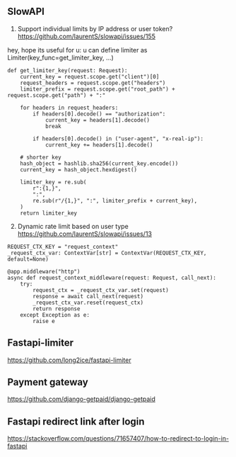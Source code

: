 ## SlowAPI
1. Support individual limits by IP address or user token?
https://github.com/laurentS/slowapi/issues/155

hey, hope its useful for u:
u can define limiter as Limiter(key_func=get_limiter_key, ...)
```
def get_limiter_key(request: Request):
    current_key = request.scope.get("client")[0]
    request_headers = request.scope.get("headers")
    limiter_prefix = request.scope.get("root_path") + request.scope.get("path") + ":"

    for headers in request_headers:
        if headers[0].decode() == "authorization":
            current_key = headers[1].decode()
            break

        if headers[0].decode() in ("user-agent", "x-real-ip"):
            current_key += headers[1].decode()

    # shorter key
    hash_object = hashlib.sha256(current_key.encode())
    current_key = hash_object.hexdigest()

    limiter_key = re.sub(
        r":{1,}",
        ":",
        re.sub(r"/{1,}", ":", limiter_prefix + current_key),
    )
    return limiter_key
```
2. Dynamic rate limit based on user type
https://github.com/laurentS/slowapi/issues/13
```
REQUEST_CTX_KEY = "request_context"
_request_ctx_var: ContextVar[str] = ContextVar(REQUEST_CTX_KEY, default=None)

@app.middleware("http")
async def request_context_middleware(request: Request, call_next):
    try:
        request_ctx = _request_ctx_var.set(request)
        response = await call_next(request)
        _request_ctx_var.reset(request_ctx)
        return response
    except Exception as e:
        raise e
```
## Fastapi-limiter
https://github.com/long2ice/fastapi-limiter

## Payment gateway
https://github.com/django-getpaid/django-getpaid

## Fastapi redirect link after login
https://stackoverflow.com/questions/71657407/how-to-redirect-to-login-in-fastapi